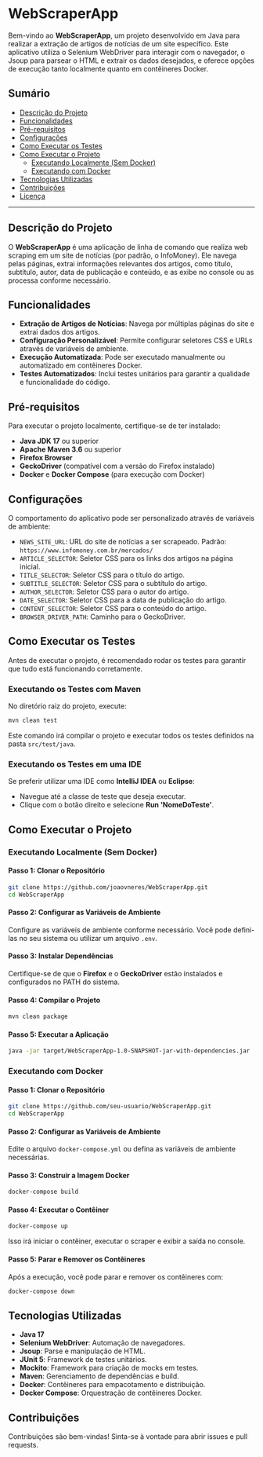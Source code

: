 # WebScraperApp

Bem-vindo ao **WebScraperApp**, um projeto desenvolvido em Java para realizar a extração de artigos de notícias de um site específico. Este aplicativo utiliza o Selenium WebDriver para interagir com o navegador, o Jsoup para parsear o HTML e extrair os dados desejados, e oferece opções de execução tanto localmente quanto em contêineres Docker.

## Sumário

- [Descrição do Projeto](#descrição-do-projeto)
- [Funcionalidades](#funcionalidades)
- [Pré-requisitos](#pré-requisitos)
- [Configurações](#configurações)
- [Como Executar os Testes](#como-executar-os-testes)
- [Como Executar o Projeto](#como-executar-o-projeto)
    - [Executando Localmente (Sem Docker)](#executando-localmente-sem-docker)
    - [Executando com Docker](#executando-com-docker)
- [Tecnologias Utilizadas](#tecnologias-utilizadas)
- [Contribuições](#contribuições)
- [Licença](#licença)

---

## Descrição do Projeto

O **WebScraperApp** é uma aplicação de linha de comando que realiza web scraping em um site de notícias (por padrão, o InfoMoney). Ele navega pelas páginas, extrai informações relevantes dos artigos, como título, subtítulo, autor, data de publicação e conteúdo, e as exibe no console ou as processa conforme necessário.

## Funcionalidades

- **Extração de Artigos de Notícias**: Navega por múltiplas páginas do site e extrai dados dos artigos.
- **Configuração Personalizável**: Permite configurar seletores CSS e URLs através de variáveis de ambiente.
- **Execução Automatizada**: Pode ser executado manualmente ou automatizado em contêineres Docker.
- **Testes Automatizados**: Inclui testes unitários para garantir a qualidade e funcionalidade do código.

## Pré-requisitos

Para executar o projeto localmente, certifique-se de ter instalado:

- **Java JDK 17** ou superior
- **Apache Maven 3.6** ou superior
- **Firefox Browser**
- **GeckoDriver** (compatível com a versão do Firefox instalado)
- **Docker** e **Docker Compose** (para execução com Docker)

## Configurações

O comportamento do aplicativo pode ser personalizado através de variáveis de ambiente:

- `NEWS_SITE_URL`: URL do site de notícias a ser scrapeado. Padrão: `https://www.infomoney.com.br/mercados/`
- `ARTICLE_SELECTOR`: Seletor CSS para os links dos artigos na página inicial.
- `TITLE_SELECTOR`: Seletor CSS para o título do artigo.
- `SUBTITLE_SELECTOR`: Seletor CSS para o subtítulo do artigo.
- `AUTHOR_SELECTOR`: Seletor CSS para o autor do artigo.
- `DATE_SELECTOR`: Seletor CSS para a data de publicação do artigo.
- `CONTENT_SELECTOR`: Seletor CSS para o conteúdo do artigo.
- `BROWSER_DRIVER_PATH`: Caminho para o GeckoDriver.

## Como Executar os Testes

Antes de executar o projeto, é recomendado rodar os testes para garantir que tudo está funcionando corretamente.

### Executando os Testes com Maven

No diretório raiz do projeto, execute:

```bash
mvn clean test
```

Este comando irá compilar o projeto e executar todos os testes definidos na pasta `src/test/java`.

### Executando os Testes em uma IDE

Se preferir utilizar uma IDE como **IntelliJ IDEA** ou **Eclipse**:

- Navegue até a classe de teste que deseja executar.
- Clique com o botão direito e selecione **Run 'NomeDoTeste'**.

## Como Executar o Projeto

### Executando Localmente (Sem Docker)

#### Passo 1: Clonar o Repositório

```bash
git clone https://github.com/joaovneres/WebScraperApp.git
cd WebScraperApp
```

#### Passo 2: Configurar as Variáveis de Ambiente

Configure as variáveis de ambiente conforme necessário. Você pode defini-las no seu sistema ou utilizar um arquivo `.env`.

#### Passo 3: Instalar Dependências

Certifique-se de que o **Firefox** e o **GeckoDriver** estão instalados e configurados no PATH do sistema.

#### Passo 4: Compilar o Projeto

```bash
mvn clean package
```

#### Passo 5: Executar a Aplicação

```bash
java -jar target/WebScraperApp-1.0-SNAPSHOT-jar-with-dependencies.jar
```

### Executando com Docker

#### Passo 1: Clonar o Repositório

```bash
git clone https://github.com/seu-usuario/WebScraperApp.git
cd WebScraperApp
```

#### Passo 2: Configurar as Variáveis de Ambiente

Edite o arquivo `docker-compose.yml` ou defina as variáveis de ambiente necessárias.

#### Passo 3: Construir a Imagem Docker

```bash
docker-compose build
```

#### Passo 4: Executar o Contêiner

```bash
docker-compose up
```

Isso irá iniciar o contêiner, executar o scraper e exibir a saída no console.

#### Passo 5: Parar e Remover os Contêineres

Após a execução, você pode parar e remover os contêineres com:

```bash
docker-compose down
```

## Tecnologias Utilizadas

- **Java 17**
- **Selenium WebDriver**: Automação de navegadores.
- **Jsoup**: Parse e manipulação de HTML.
- **JUnit 5**: Framework de testes unitários.
- **Mockito**: Framework para criação de mocks em testes.
- **Maven**: Gerenciamento de dependências e build.
- **Docker**: Contêineres para empacotamento e distribuição.
- **Docker Compose**: Orquestração de contêineres Docker.

## Contribuições

Contribuições são bem-vindas! Sinta-se à vontade para abrir issues e pull requests.